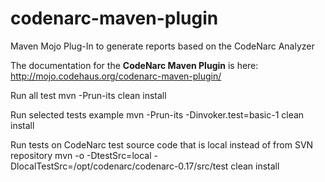 codenarc-maven-plugin
=====================

Maven Mojo Plug-In to generate reports based on the CodeNarc Analyzer

The documentation for the **CodeNarc Maven Plugin** is here: http://mojo.codehaus.org/codenarc-maven-plugin/

Run all test
mvn -Prun-its clean install


Run selected tests example
mvn -Prun-its -Dinvoker.test=basic-1 clean install

Run tests on CodeNarc test source code that is local instead of from SVN repository
mvn -o -DtestSrc=local -DlocalTestSrc=/opt/codenarc/codenarc-0.17/src/test clean install
 
